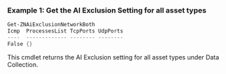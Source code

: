 ### Example 1: Get the AI Exclusion Setting for all asset types
```powershell
Get-ZNAiExclusionNetworkBoth
Icmp  ProcessesList TcpPorts UdpPorts
----  ------------- -------- --------
False {}
```

This cmdlet returns the AI Exclusion setting for all asset types under Data Collection.
